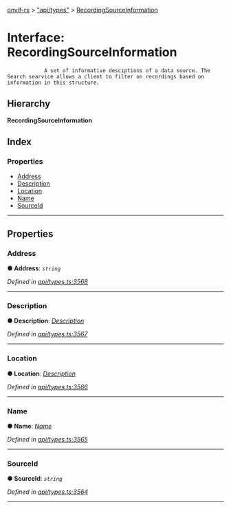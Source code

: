 [onvif-rx](../README.md) > ["api/types"](../modules/_api_types_.md) > [RecordingSourceInformation](../interfaces/_api_types_.recordingsourceinformation.md)

# Interface: RecordingSourceInformation

```
            A set of informative desciptions of a data source. The Search searvice allows a client to filter on recordings based on information in this structure.
```

## Hierarchy

**RecordingSourceInformation**

## Index

### Properties

* [Address](_api_types_.recordingsourceinformation.md#address)
* [Description](_api_types_.recordingsourceinformation.md#description)
* [Location](_api_types_.recordingsourceinformation.md#location)
* [Name](_api_types_.recordingsourceinformation.md#name)
* [SourceId](_api_types_.recordingsourceinformation.md#sourceid)

---

## Properties

<a id="address"></a>

###  Address

**● Address**: *`string`*

*Defined in [api/types.ts:3568](https://github.com/patrickmichalina/onvif-rx/blob/3ab1739/src/api/types.ts#L3568)*

___
<a id="description"></a>

###  Description

**● Description**: *[Description](_api_types_.recordingsourceinformation.md#description)*

*Defined in [api/types.ts:3567](https://github.com/patrickmichalina/onvif-rx/blob/3ab1739/src/api/types.ts#L3567)*

___
<a id="location"></a>

###  Location

**● Location**: *[Description](_api_types_.recordingsourceinformation.md#description)*

*Defined in [api/types.ts:3566](https://github.com/patrickmichalina/onvif-rx/blob/3ab1739/src/api/types.ts#L3566)*

___
<a id="name"></a>

###  Name

**● Name**: *[Name](_api_types_.recordingsourceinformation.md#name)*

*Defined in [api/types.ts:3565](https://github.com/patrickmichalina/onvif-rx/blob/3ab1739/src/api/types.ts#L3565)*

___
<a id="sourceid"></a>

###  SourceId

**● SourceId**: *`string`*

*Defined in [api/types.ts:3564](https://github.com/patrickmichalina/onvif-rx/blob/3ab1739/src/api/types.ts#L3564)*

___

